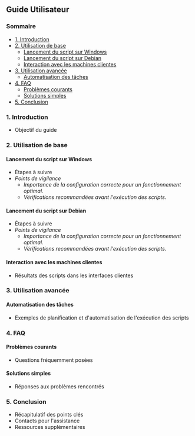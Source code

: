 ## Guide Utilisateur

### Sommaire
- [1. Introduction](#1-introduction)
- [2. Utilisation de base](#2-utilisation-de-base)
  - [Lancement du script sur Windows](#lancement-du-script-sur-windows)
  - [Lancement du script sur Debian](#lancement-du-script-sur-debian)
  - [Interaction avec les machines clientes](#interaction-avec-les-machines-clientes)
- [3. Utilisation avancée](#3-utilisation-avancée)
  - [Automatisation des tâches](#automatisation-des-tâches)
- [4. FAQ](#4-faq)
  - [Problèmes courants](#problèmes-courants)
  - [Solutions simples](#solutions-simples)
- [5. Conclusion](#5-conclusion)

### 1. Introduction
- Objectif du guide

### 2. Utilisation de base
#### Lancement du script sur Windows
- Étapes à suivre
- *Points de vigilance*
  - *Importance de la configuration correcte pour un fonctionnement optimal.*
  - *Vérifications recommandées avant l'exécution des scripts.*

#### Lancement du script sur Debian
- Étapes à suivre
- *Points de vigilance*
  - *Importance de la configuration correcte pour un fonctionnement optimal.*
  - *Vérifications recommandées avant l'exécution des scripts.*

#### Interaction avec les machines clientes
- Résultats des scripts dans les interfaces clientes

### 3. Utilisation avancée
#### Automatisation des tâches
- Exemples de planification et d'automatisation de l'exécution des scripts

### 4. FAQ
#### Problèmes courants
- Questions fréquemment posées

#### Solutions simples
- Réponses aux problèmes rencontrés

### 5. Conclusion
- Récapitulatif des points clés
- Contacts pour l'assistance 
- Ressources supplémentaires 

